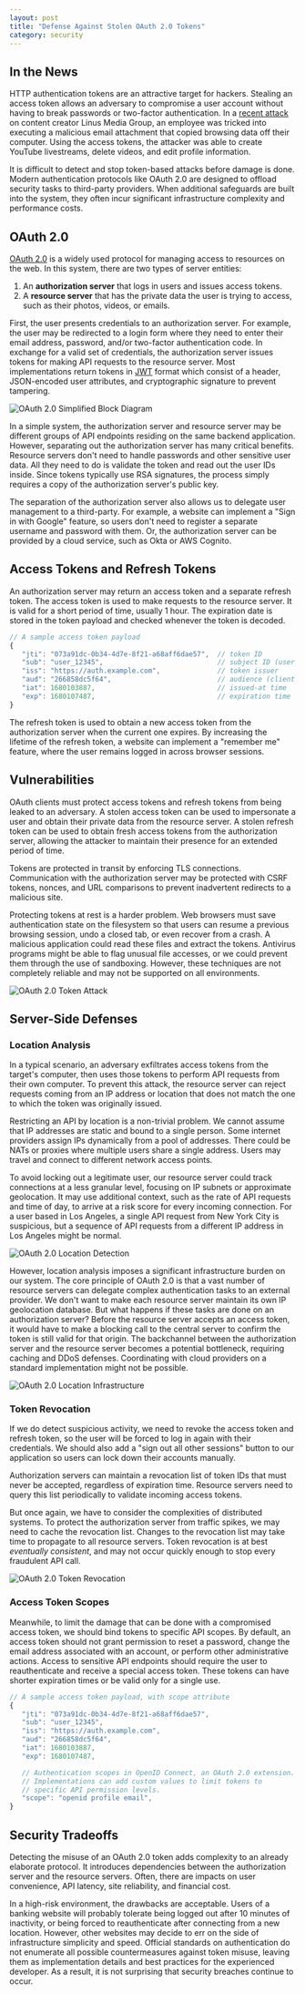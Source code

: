 ```yaml
---
layout: post
title: "Defense Against Stolen OAuth 2.0 Tokens"
category: security
---
```


## In the News

HTTP authentication tokens are an attractive target for hackers. Stealing an access token allows an
adversary to compromise a user account without having to break passwords or two-factor authentication.
In a [recent attack] on content creator Linus Media Group, an employee was tricked into executing a
malicious email attachment that copied browsing data off their computer. Using the access tokens,
the attacker was able to create YouTube livestreams, delete videos, and edit profile information.

It is difficult to detect and stop token-based attacks before damage is done. Modern authentication
protocols like OAuth 2.0 are designed to offload security tasks to third-party providers. When
additional safeguards are built into the system, they often incur significant infrastructure complexity
and performance costs.

## OAuth 2.0

[OAuth 2.0] is a widely used protocol for managing access to resources on the web.
In this system, there are two types of server entities:

1. An **authorization server** that logs in users and issues access tokens.
2. A **resource server** that has the private data the user is trying to access, such as their
   photos, videos, or emails.

First, the user presents credentials to an authorization server. For example, the user may be redirected
to a login form where they need to enter their email address, password, and/or two-factor authentication code.
In exchange for a valid set of credentials, the authorization server issues tokens for making API requests
to the resource server. Most implementations return tokens in [JWT] format which consist of a header,
JSON-encoded user attributes, and cryptographic signature to prevent tampering.

![OAuth 2.0 Simplified Block Diagram](/assets/img/oauth2.svg)

In a simple system, the authorization server and resource server may be different groups of API endpoints
residing on the same backend application. However, separating out the authorization server has many critical
benefits. Resource servers don't need to handle passwords and other sensitive user data. All they need to do is
validate the token and read out the user IDs inside. Since tokens typically use RSA signatures,
the process simply requires a copy of the authorization server's public key.

The separation of the authorization server also allows us to delegate user management to a third-party.
For example, a website can implement a "Sign in with Google" feature, so users don't need to register a separate
username and password with them. Or, the authorization server can be provided by a cloud service, such as Okta
or AWS Cognito.

## Access Tokens and Refresh Tokens

An authorization server may return an access token and a separate refresh token. The access token is used
to make requests to the resource server. It is valid for a short period of time, usually 1 hour.
The expiration date is stored in the token payload and checked whenever the token is decoded.

```javascript
// A sample access token payload
{
   "jti": "073a91dc-0b34-4d7e-8f21-a68aff6dae57",  // token ID
   "sub": "user_12345",                            // subject ID (user ID)
   "iss": "https://auth.example.com",              // token issuer
   "aud": "266858dc5f64",                          // audience (client ID)
   "iat": 1680103887,                              // issued-at time
   "exp": 1680107487,                              // expiration time
}
```

The refresh token is used to obtain a new access token from the authorization server when the current one
expires. By increasing the lifetime of the refresh token, a website can implement a "remember me" feature,
where the user remains logged in across browser sessions.

## Vulnerabilities

OAuth clients must protect access tokens and refresh tokens from being leaked to an adversary.
A stolen access token can be used to impersonate a user and obtain their private data from the resource server.
A stolen refresh token can be used to obtain fresh access tokens from the authorization server,
allowing the attacker to maintain their presence for an extended period of time.

Tokens are protected in transit by enforcing TLS connections. Communication with the authorization server
may be protected with CSRF tokens, nonces, and URL comparisons to prevent inadvertent redirects to a malicious site.

Protecting tokens at rest is a harder problem. Web browsers must save authentication state on the filesystem
so that users can resume a previous browsing session, undo a closed tab, or even recover from a crash.
A malicious application could read these files and extract the tokens. Antivirus programs might be able
to flag unusual file accesses, or we could prevent them through the use of sandboxing.
However, these techniques are not completely reliable and may not be supported on all environments.

![OAuth 2.0 Token Attack](/assets/img/oauth2_attack.svg)

## Server-Side Defenses

### Location Analysis

In a typical scenario, an adversary exfiltrates access tokens from the target's computer, then uses those tokens
to perform API requests from their own computer. To prevent this attack, the resource server can reject
requests coming from an IP address or location that does not match the one to which the token was originally issued.

Restricting an API by location is a non-trivial problem. We cannot assume that IP addresses are static and bound
to a single person. Some internet providers assign IPs dynamically from a pool of addresses. There could be NATs or proxies
where multiple users share a single address. Users may travel and connect to different network access points.

To avoid locking out a legitimate user, our resource server could track connections at a less granular level,
focusing on IP subnets or approximate geolocation. It may use additional context, such as the rate of API requests and time of day,
to arrive at a risk score for every incoming connection. For a user based in Los Angeles, a single API request from
New York City is suspicious, but a sequence of API requests from a different IP address in Los Angeles might be normal.

![OAuth 2.0 Location Detection](/assets/img/oauth2_geo.svg)

However, location analysis imposes a significant infrastructure burden on our system. The core principle of OAuth 2.0 is
that a vast number of resource servers can delegate complex authentication tasks to an external provider.
We don't want to make each resource server maintain its own IP geolocation database. But what happens if these tasks are
done on an authorization server? Before the resource server accepts an access token, it would have to make a blocking call
to the central server to confirm the token is still valid for that origin. The backchannel between the authorization
server and the resource server becomes a potential bottleneck, requiring caching and DDoS defenses. Coordinating with
cloud providers on a standard implementation might not be possible.

![OAuth 2.0 Location Infrastructure](/assets/img/oauth2_geo2.svg)

### Token Revocation

If we do detect suspicious activity, we need to revoke the access token and refresh token, so the user
will be forced to log in again with their credentials. We should also add a "sign out all other sessions"
button to our application so users can lock down their accounts manually.

Authorization servers can maintain a revocation list of token IDs that must never be accepted, regardless
of expiration time. Resource servers need to query this list periodically to validate incoming
access tokens.

But once again, we have to consider the complexities of distributed systems. To protect
the authorization server from traffic spikes, we may need to cache the revocation list. Changes to the
revocation list may take time to propagate to all resource servers. Token revocation is at best
_eventually consistent_, and may not occur quickly enough to stop every fraudulent API call.

![OAuth 2.0 Token Revocation](/assets/img/oauth2_rev.svg)

### Access Token Scopes

Meanwhile, to limit the damage that can be done with a compromised access token, we should bind tokens
to specific API scopes. By default, an access token should not grant permission to reset a password,
change the email address associated with an account, or perform other administrative actions.
Access to sensitive API endpoints should require the user to reauthenticate and receive a special
access token. These tokens can have shorter expiration times or be valid only for a single use.

```javascript
// A sample access token payload, with scope attribute
{
   "jti": "073a91dc-0b34-4d7e-8f21-a68aff6dae57",
   "sub": "user_12345",
   "iss": "https://auth.example.com",
   "aud": "266858dc5f64",
   "iat": 1680103887,
   "exp": 1680107487,

   // Authentication scopes in OpenID Connect, an OAuth 2.0 extension.
   // Implementations can add custom values to limit tokens to
   // specific API permission levels.
   "scope": "openid profile email",
}
```

## Security Tradeoffs

Detecting the misuse of an OAuth 2.0 token adds complexity to an already elaborate protocol.
It introduces dependencies between the authorization server and the resource servers.
Often, there are impacts on user convenience, API latency, site reliability, and financial cost.

In a high-risk environment, the drawbacks are acceptable. Users of a banking website will probably
tolerate being logged out after 10 minutes of inactivity, or being forced to reauthenticate after
connecting from a new location. However, other websites may decide to err on the side of infrastructure
simplicity and speed. Official standards on authentication do not enumerate all possible countermeasures
against token misuse, leaving them as implementation details and best practices for the experienced developer.
As a result, it is not surprising that security breaches continue to occur.


[recent attack]: https://youtu.be/yGXaAWbzl5A
[OAuth 2.0]: https://www.rfc-editor.org/rfc/rfc6749
[JWT]: https://www.rfc-editor.org/rfc/rfc7519
